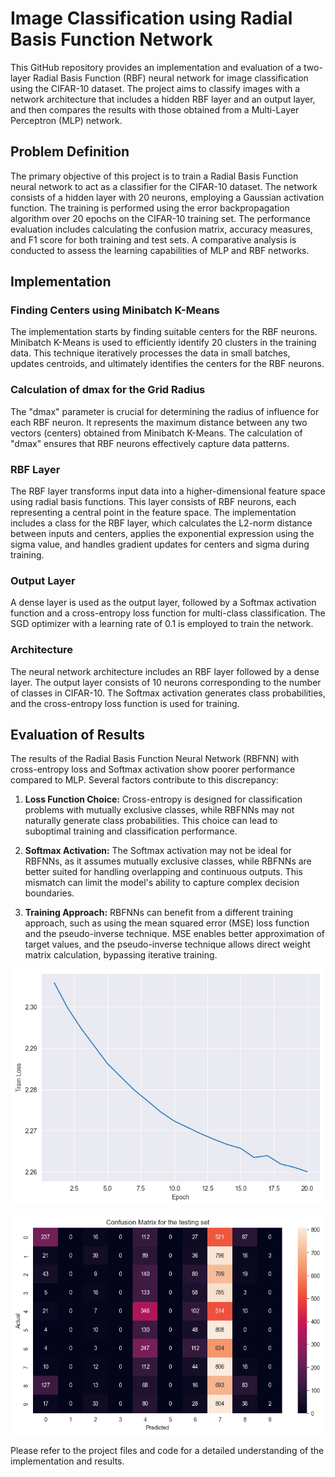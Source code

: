 # Image Classification using Radial Basis Function Network

This GitHub repository provides an implementation and evaluation of a two-layer Radial Basis Function (RBF) neural network for image classification using the CIFAR-10 dataset. The project aims to classify images with a network architecture that includes a hidden RBF layer and an output layer, and then compares the results with those obtained from a Multi-Layer Perceptron (MLP) network.

## Problem Definition

The primary objective of this project is to train a Radial Basis Function neural network to act as a classifier for the CIFAR-10 dataset. The network consists of a hidden layer with 20 neurons, employing a Gaussian activation function. The training is performed using the error backpropagation algorithm over 20 epochs on the CIFAR-10 training set. The performance evaluation includes calculating the confusion matrix, accuracy measures, and F1 score for both training and test sets. A comparative analysis is conducted to assess the learning capabilities of MLP and RBF networks.

## Implementation

### Finding Centers using Minibatch K-Means

The implementation starts by finding suitable centers for the RBF neurons. Minibatch K-Means is used to efficiently identify 20 clusters in the training data. This technique iteratively processes the data in small batches, updates centroids, and ultimately identifies the centers for the RBF neurons.

### Calculation of dmax for the Grid Radius

The "dmax" parameter is crucial for determining the radius of influence for each RBF neuron. It represents the maximum distance between any two vectors (centers) obtained from Minibatch K-Means. The calculation of "dmax" ensures that RBF neurons effectively capture data patterns.

### RBF Layer

The RBF layer transforms input data into a higher-dimensional feature space using radial basis functions. This layer consists of RBF neurons, each representing a central point in the feature space. The implementation includes a class for the RBF layer, which calculates the L2-norm distance between inputs and centers, applies the exponential expression using the sigma value, and handles gradient updates for centers and sigma during training.

### Output Layer

A dense layer is used as the output layer, followed by a Softmax activation function and a cross-entropy loss function for multi-class classification. The SGD optimizer with a learning rate of 0.1 is employed to train the network.

### Architecture

The neural network architecture includes an RBF layer followed by a dense layer. The output layer consists of 10 neurons corresponding to the number of classes in CIFAR-10. The Softmax activation generates class probabilities, and the cross-entropy loss function is used for training.

## Evaluation of Results

The results of the Radial Basis Function Neural Network (RBFNN) with cross-entropy loss and Softmax activation show poorer performance compared to MLP. Several factors contribute to this discrepancy:

1. **Loss Function Choice:** Cross-entropy is designed for classification problems with mutually exclusive classes, while RBFNNs may not naturally generate class probabilities. This choice can lead to suboptimal training and classification performance.

2. **Softmax Activation:** The Softmax activation may not be ideal for RBFNNs, as it assumes mutually exclusive classes, while RBFNNs are better suited for handling overlapping and continuous outputs. This mismatch can limit the model's ability to capture complex decision boundaries.

3. **Training Approach:** RBFNNs can benefit from a different training approach, such as using the mean squared error (MSE) loss function and the pseudo-inverse technique. MSE enables better approximation of target values, and the pseudo-inverse technique allows direct weight matrix calculation, bypassing iterative training.

<p align="center">
  <img src="Report/Best_ans/RBFNN_ans_Train_loss.png" alt="Train loss" title="image title" width="500">
</p>
<p align="center">
  <img src="Report/Best_ans/RBFNN_ans_testset_confusion_matrix.png" alt="testset_confusion_matrix" title="image title" width="500">
</p>

Please refer to the project files and code for a detailed understanding of the implementation and results.
